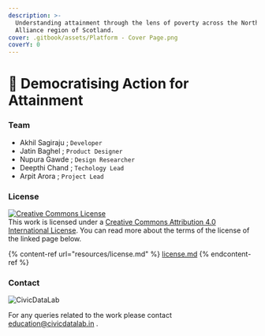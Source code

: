 ```yaml
---
description: >-
  Understanding attainment through the lens of poverty across the Northern
  Alliance region of Scotland.
cover: .gitbook/assets/Platform - Cover Page.png
coverY: 0
---
```


# 📖 Democratising Action for Attainment

### Team

* Akhil Sagiraju ; `Developer`
* Jatin Baghel ; `Product Designer`
* Nupura Gawde ; `Design Researcher`
* Deepthi Chand ; `Techology Lead`
* Arpit Arora ; `Project Lead`

### License

[![Creative Commons License](https://i.creativecommons.org/l/by/4.0/88x31.png)](http://creativecommons.org/licenses/by/4.0/)\
This work is licensed under a [Creative Commons Attribution 4.0 International License](http://creativecommons.org/licenses/by/4.0/). You can read more about the terms of the license of the linked page below.

{% content-ref url="resources/license.md" %}
[license.md](resources/license.md)
{% endcontent-ref %}

### Contact

![CivicDataLab](.gitbook/assets/cdl\_logo.png)

For any queries related to the work please contact [education@civicdatalab.in](mailto:education@civicdatalab.in) .
